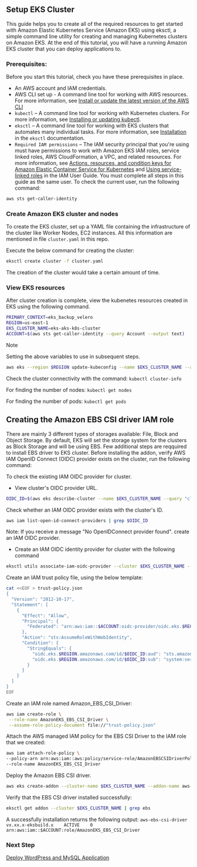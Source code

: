 ## Setup EKS Cluster

This guide helps you to create all of the required resources to get started with Amazon Elastic Kubernetes Service (Amazon EKS) using eksctl, a simple command line utility for creating and managing Kubernetes clusters on Amazon EKS. At the end of this tutorial, you will have a running Amazon EKS cluster that you can deploy applications to.

### Prerequisites:
Before you start this tutorial, check you have these prerequisites in place.

- An AWS account and IAM credentials.
- AWS CLI set up - A command line tool for working with AWS resources. For more information, see [Install or update the latest version of the AWS CLI](https://docs.aws.amazon.com/cli/latest/userguide/getting-started-install.html)
- `kubectl` – A command line tool for working with Kubernetes clusters. For more information, see [Installing or updating kubectl](https://docs.aws.amazon.com/eks/latest/userguide/install-kubectl.html).
- `eksctl` – A command line tool for working with EKS clusters that automates many individual tasks. For more information, see [Installation](https://eksctl.io/installation) in the `eksctl` documentation.
- `Required IAM permissions` – The IAM security principal that you're using must have permissions to work with Amazon EKS IAM roles, service linked roles, AWS CloudFormation, a VPC, and related resources. For more information, see [Actions, resources, and condition keys for Amazon Elastic Container Service for Kubernetes](https://docs.aws.amazon.com/service-authorization/latest/reference/list_amazonelastickubernetesservice.html) and [Using service-linked roles](https://docs.aws.amazon.com/IAM/latest/UserGuide/using-service-linked-roles.html) in the IAM User Guide. You must complete all steps in this guide as the same user. To check the current user, run the following command:

```bash
aws sts get-caller-identity
```

### Create Amazon EKS cluster and nodes

To create the EKS cluster, set up a YAML file containing the infrastructure of the cluster like Worker Nodes, EC2 instances. All this information are mentioned in file `cluster.yaml` in this repo.

Execute the below command for creating the cluster:

```bash
eksctl create cluster -f cluster.yaml
```
The creation of the cluster would take a certain amount of time.

### View EKS resources

After cluster creation is complete, view the kubenetes resources created in EKS using the following command.

```bash
PRIMARY_CONTEXT=eks_backup_velero
REGION=us-east-1
EKS_CLUSTER_NAME=eks-aks-k8s-cluster
ACCOUNT=$(aws sts get-caller-identity --query Account --output text)
```
> [!NOTE]  
> Setting the above variables to use in subsequent steps.
```bash
aws eks --region $REGION update-kubeconfig --name $EKS_CLUSTER_NAME --alias $PRIMARY_CONTEXT
```
Check the cluster connectivity with the command: `kubectl cluster-info`

For finding the number of nodes: `kubectl get nodes`

For finding the number of pods: `kubectl get pods`

## Creating the Amazon EBS CSI driver IAM role

There are mainly 3 different types of storages available: File, Block and Object Storage. By default, EKS will set the storage system for the clusters as Block Storage and will be using EBS. Few additional steps are reqquired to install EBS driver to EKS cluster. Before installing the addon, verify AWS IAM OpenID Connect (OIDC) provider exists on the cluster, run the following command: 

To check the existing IAM OIDC provider for cluster.

- View cluster's OIDC provider URL.
```bash
OIDC_ID=$(aws eks describe-cluster --name $EKS_CLUSTER_NAME --query "cluster.identity.oidc.issuer" --output text | cut -d '/' -f 5)
```
Check whether an IAM OIDC provider exists with the cluster's ID.

```bash
aws iam list-open-id-connect-providers | grep $OIDC_ID
```
Note: If you receive a message "No OpenIDConnect provider found". create an IAM OIDC provider.

- Create an IAM OIDC identity provider for cluster with the following command

```bash
eksctl utils associate-iam-oidc-provider --cluster $EKS_CLUSTER_NAME --approve 
```

Create an IAM trust policy file, using the below template:

```bash
cat <<EOF > trust-policy.json
{
  "Version": "2012-10-17",
  "Statement": [
    {
      "Effect": "Allow",
      "Principal": {
        "Federated": "arn:aws:iam::$ACCOUNT:oidc-provider/oidc.eks.$REGION.amazonaws.com/id/$OIDC_ID"
      },
      "Action": "sts:AssumeRoleWithWebIdentity",
      "Condition": {
        "StringEquals": {
          "oidc.eks.$REGION.amazonaws.com/id/$OIDC_ID:aud": "sts.amazonaws.com",
          "oidc.eks.$REGION.amazonaws.com/id/$OIDC_ID:sub": "system:serviceaccount:kube-system:ebs-csi-controller-sa"
        }
      }
    }
  ]
}
EOF
```
Create an IAM role named Amazon_EBS_CSI_Driver:

```bash
aws iam create-role \
 --role-name AmazonEKS_EBS_CSI_Driver \
 --assume-role-policy-document file://"trust-policy.json"
```
Attach the AWS managed IAM policy for the EBS CSI Driver to the IAM role that we created:

```bash
aws iam attach-role-policy \
--policy-arn arn:aws:iam::aws:policy/service-role/AmazonEBSCSIDriverPolicy \
--role-name AmazonEKS_EBS_CSI_Driver
```
Deploy the Amazon EBS CSI driver.
```bash
aws eks create-addon --cluster-name $EKS_CLUSTER_NAME --addon-name aws-ebs-csi-driver --service-account-role-arn arn:aws:iam::$ACCOUNT:role/AmazonEKS_EBS_CSI_DriverRole
```
Verify that the EBS CSI driver installed successfully:

```bash
eksctl get addon --cluster $EKS_CLUSTER_NAME | grep ebs
```
A successfully installation returns the following output:
`aws-ebs-csi-driver    vx.xx.x-eksbuild.x    ACTIVE    0    arn:aws:iam::$ACCOUNT:role/AmazonEKS_EBS_CSI_Driver`

### Next Step
[Deploy WordPress and MySQL Application](deploy-wordpress-mysql-eks.md)
